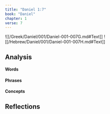 ```yaml
---
title: "Daniel 1:7"
book: "Daniel"
chapter: 1
verse: 7
---
```

![[/Greek/Daniel/001/Daniel-001-007G.md#Text]]
![[/Hebrew/Daniel/001/Daniel-001-007H.md#Text]]

## Analysis

#### Words

#### Phrases

#### Concepts

## Reflections
